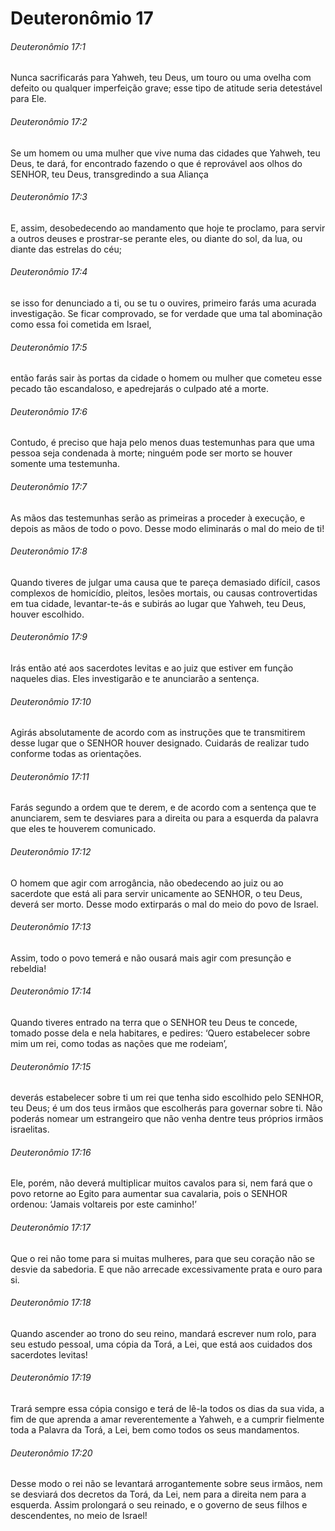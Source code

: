 # Deuteronômio 17

###### Deuteronômio 17:1

Nunca sacrificarás para Yahweh, teu Deus, um touro ou uma ovelha com defeito ou qualquer imperfeição grave; esse tipo de atitude seria detestável para Ele.

###### Deuteronômio 17:2

Se um homem ou uma mulher que vive numa das cidades que Yahweh, teu Deus, te dará, for encontrado fazendo o que é reprovável aos olhos do SENHOR, teu Deus, transgredindo a sua Aliança

###### Deuteronômio 17:3

E, assim, desobedecendo ao mandamento que hoje te proclamo, para servir a outros deuses e prostrar-se perante eles, ou diante do sol, da lua, ou diante das estrelas do céu;

###### Deuteronômio 17:4

se isso for denunciado a ti, ou se tu o ouvires, primeiro farás uma acurada investigação. Se ficar comprovado, se for verdade que uma tal abominação como essa foi cometida em Israel,

###### Deuteronômio 17:5

então farás sair às portas da cidade o homem ou mulher que cometeu esse pecado tão escandaloso, e apedrejarás o culpado até a morte.

###### Deuteronômio 17:6

Contudo, é preciso que haja pelo menos duas testemunhas para que uma pessoa seja condenada à morte; ninguém pode ser morto se houver somente uma testemunha.

###### Deuteronômio 17:7

As mãos das testemunhas serão as primeiras a proceder à execução, e depois as mãos de todo o povo. Desse modo eliminarás o mal do meio de ti!

###### Deuteronômio 17:8

Quando tiveres de julgar uma causa que te pareça demasiado difícil, casos complexos de homicídio, pleitos, lesões mortais, ou causas controvertidas em tua cidade, levantar-te-ás e subirás ao lugar que Yahweh, teu Deus, houver escolhido.

###### Deuteronômio 17:9

Irás então até aos sacerdotes levitas e ao juiz que estiver em função naqueles dias. Eles investigarão e te anunciarão a sentença.

###### Deuteronômio 17:10

Agirás absolutamente de acordo com as instruções que te transmitirem desse lugar que o SENHOR houver designado. Cuidarás de realizar tudo conforme todas as orientações.

###### Deuteronômio 17:11

Farás segundo a ordem que te derem, e de acordo com a sentença que te anunciarem, sem te desviares para a direita ou para a esquerda da palavra que eles te houverem comunicado.

###### Deuteronômio 17:12

O homem que agir com arrogância, não obedecendo ao juiz ou ao sacerdote que está ali para servir unicamente ao SENHOR, o teu Deus, deverá ser morto. Desse modo extirparás o mal do meio do povo de Israel.

###### Deuteronômio 17:13

Assim, todo o povo temerá e não ousará mais agir com presunção e rebeldia!

###### Deuteronômio 17:14

Quando tiveres entrado na terra que o SENHOR teu Deus te concede, tomado posse dela e nela habitares, e pedires: ‘Quero estabelecer sobre mim um rei, como todas as nações que me rodeiam’,

###### Deuteronômio 17:15

deverás estabelecer sobre ti um rei que tenha sido escolhido pelo SENHOR, teu Deus; é um dos teus irmãos que escolherás para governar sobre ti. Não poderás nomear um estrangeiro que não venha dentre teus próprios irmãos israelitas.

###### Deuteronômio 17:16

Ele, porém, não deverá multiplicar muitos cavalos para si, nem fará que o povo retorne ao Egito para aumentar sua cavalaria, pois o SENHOR ordenou: ‘Jamais voltareis por este caminho!’

###### Deuteronômio 17:17

Que o rei não tome para si muitas mulheres, para que seu coração não se desvie da sabedoria. E que não arrecade excessivamente prata e ouro para si.

###### Deuteronômio 17:18

Quando ascender ao trono do seu reino, mandará escrever num rolo, para seu estudo pessoal, uma cópia da Torá, a Lei, que está aos cuidados dos sacerdotes levitas!

###### Deuteronômio 17:19

Trará sempre essa cópia consigo e terá de lê-la todos os dias da sua vida, a fim de que aprenda a amar reverentemente a Yahweh, e a cumprir fielmente toda a Palavra da Torá, a Lei, bem como todos os seus mandamentos.

###### Deuteronômio 17:20

Desse modo o rei não se levantará arrogantemente sobre seus irmãos, nem se desviará dos decretos da Torá, da Lei, nem para a direita nem para a esquerda. Assim prolongará o seu reinado, e o governo de seus filhos e descendentes, no meio de Israel!

